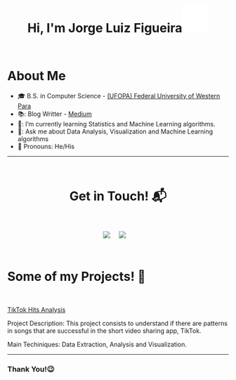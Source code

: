 

<h1 align="center">Hi, I'm Jorge Luiz Figueira<a><img src="https://github.com/Kathryn-Jie/Kathryn-Jie/blob/main/wave.gif" width="60px"/></h1>
<Br>
<h1>About Me</h1>

  
- 🎓 B.S. in Computer Science - <a href= "http://www.ufopa.edu.br/ufopa/"> (UFOPA) Federal University of Western Para </a> 
- 📚: Blog Writter - <a href= "https://jorgeluizfigueira.com"> Medium</a> 
- 🌱: I’m currently learning Statistics and Machine Learning algorithms.
- 💬: Ask me about Data Analysis, Visualization and Machine Learning algorithms
- 💬   Pronouns: He/His
<hr>
<Br>
<h1 align="center">Get in Touch! 📬</h1>
<Br>
<p align="center">
<a href="https://www.linkedin.com/in/jorgeluizfigueira/" target="blank"><img align="center" src="https://img.shields.io/badge/LinkedIn-0077B5?style=for-the-badge&logo=linkedin&logoColor=white" /></a> &nbsp;&nbsp;&nbsp;  <a href="mailto:jorgeluizfigueira@gmail.com" target="blank"><img align="center" src="https://img.shields.io/badge/Gmail-D14836?style=for-the-badge&logo=gmail&logoColor=white" /></a>    &nbsp;&nbsp;&nbsp;       
</p>
  


  
<Br>
<h1>Some of my Projects! 🎨</h1>
<Br>
 

  
 <a href="https://github.com/jorgeluizfigueira/tiktok-hits-analysis/blob/main/TikTok%20Hits%20Analysis.ipynb">TikTok Hits Analysis</a>
  
Project Description: This project consists to understand if there are patterns in songs that are successful in the short video sharing app, TikTok.

Main Techiniques: Data Extraction, Analysis and Visualization.
***

### Thank You!😉 

<Br>

<!--
**jorgeluizfigueira/jorgeluizfigueira** is a ✨ _special_ ✨ repository because its `README.md` (this file) appears on your GitHub profile.

Here are some ideas to get you started:

- 🔭 I’m currently working on ...
- 🌱 I’m currently learning ...
- 👯 I’m looking to collaborate on ...
- 🤔 I’m looking for help with ...
- 💬 Ask me about ...
- 📫 How to reach me: ...
- 😄 Pronouns: ...
- ⚡ Fun fact: ...



-->
